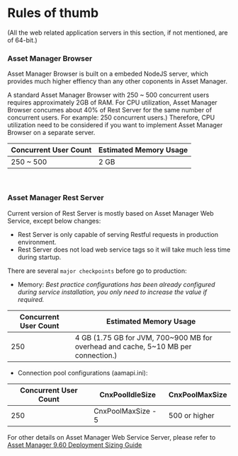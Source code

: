 # Rules of thumb
(All the web related application servers in this section, if not mentioned, are of 64-bit.)
### Asset Manager Browser
Asset Manager Browser is built on a embeded NodeJS server, which provides much higher effiency than any other coponents in Asset Manager.

A standard Asset Manager Browser with 250 ~ 500 concurrent users requires approximately 2GB of RAM.
For CPU utilization, Asset Manager Browser concumes about 40% of Rest Server for the same number of concurrent users. For example: 250 concurrent users.) Therefore, CPU utilization need to be considered if you want to implement Asset Manager Browser on a separate server. 

Concurrent User Count | Estimated Memory Usage
------------------| ------------------ 
250 ~ 500 | 2 GB

<br/>

### Asset Manager Rest Server


Current version of Rest Server is mostly based on Asset Manager Web Service, except below changes:

* Rest Server is only capable of serving Restful requests in production environment.
* Rest Server does not load web service tags so it will take much less time during startup.


There are several `major checkpoints` before go to production:

* Memory:
*Best practice configurations has been already configured during service installation, you only need to increase the value if required.*

Concurrent User Count | Estimated Memory Usage
------------------| ------------------ 
250  | 4 GB (1.75 GB for JVM, 700~900 MB for overhead and cache, 5~10 MB per connection.)

* Connection pool configurations (aamapi.ini):

Concurrent User Count | CnxPoolIdleSize | CnxPoolMaxSize
------------------| ------------------ | ------------------ 
250  | CnxPoolMaxSize - 5 | 500 or higher

For other details on Asset Manager Web Service Server, please refer to [Asset Manager 9.60 Deployment Sizing Guide](https://softwaresupport.hpe.com/group/softwaresupport/search-result/-/facetsearch/document/KM02559120)